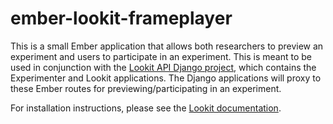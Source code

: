 # ember-lookit-frameplayer

This is a small Ember application that allows both researchers to preview an experiment and users to
participate in an experiment. This is meant to be used in conjunction with the [Lookit API Django project](https://github.com/lookit/lookit-api), which contains the Experimenter and Lookit applications.
The Django applications will proxy to these Ember routes for previewing/participating in an experiment.

For installation instructions, please see the [Lookit documentation](https://lookit.readthedocs.io/en/develop/ember-app-installation.html). 
